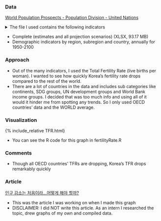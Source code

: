 ### Data

[World Population Prospects - Population Division - United Nations](https://population.un.org/wpp/Download/Standard/MostUsed/)

<details>
<summary>The file I used contains the following indicators</summary>
    - Total Population, as of 1 January (thousands)
    - Total Population, as of 1 July (thousands)
    - Male Population, as of 1 July (thousands)
    - Female Population, as of 1 July (thousands)
    - Population Density, as of 1 July (persons per square km) (UPDATED on 14 July 2022)
    - Population Sex Ratio, as of 1 July (males per 100 females)
    - Median Age, as of 1 July (years)
    - Natural Change, Births minus Deaths (thousands)
    - Rate of Natural Change (per 1,000 population)
    - Population Change (thousands)
    - Population Growth Rate (percentage)
    - Population Annual Doubling Time (years)
    - Births (thousands)
    - Births by women aged 15 to 19 (thousands)
    - Crude Birth Rate (births per 1,000 population)
    - Total Fertility Rate (live births per woman)
    - Net Reproduction Rate (surviving daughters per woman)
    - Mean Age Childbearing (years)
    - Sex Ratio at Birth (males per 100 female births)
    - Total Deaths (thousands)
    - Male Deaths (thousands)
    - Female Deaths (thousands)
    - Crude Death Rate (deaths per 1,000 population)
    - Life Expectancy at Birth, both sexes (years)
    - Male Life Expectancy at Birth (years)
    - Female Life Expectancy at Birth (years)
    - Life Expectancy at Age 15, both sexes (years)
    - Male Life Expectancy at Age 15 (years)
    - Female Life Expectancy at Age 15 (years)
    - Life Expectancy at Age 65, both sexes (years)
    - Male Life Expectancy at Age 65 (years)
    - Female Life Expectancy at Age 65 (years)
    - Life Expectancy at Age 80, both sexes (years)
    - Male Life Expectancy at Age 80 (years)
    - Female Life Expectancy at Age 80 (years)
    - Infant Deaths, under age 1 (thousands)
    - Infant Mortality Rate (infant deaths per 1,000 live births)
    - Live Births Surviving to Age 1 (thousands)
    - Under-Five Deaths, under age 5 (thousands)
    - Under-Five Mortality (deaths under age 5 per 1,000 live births)
    - Mortality before Age 40, both sexes (deaths under age 40 per 1,000 live births)
    - Male Mortality before Age 40 (deaths under age 40 per 1,000 male live births)
    - Female Mortality before Age 40 (deaths under age 40 per 1,000 female live births)
    - Mortality before Age 60, both sexes (deaths under age 60 per 1,000 live births)
    - Male Mortality before Age 60 (deaths under age 60 per 1,000 male live births)
    - Female Mortality before Age 60 (deaths under age 60 per 1,000 female live births)
    - Mortality between Age 15 and 50, both sexes (deaths under age 50 per 1,000 alive at age 15)
    - Male Mortality between Age 15 and 50 (deaths under age 50 per 1,000 males alive at age 15)
    - Female Mortality between Age 15 and 50 (deaths under age 50 per 1,000 females alive at age 15)
    - Mortality between Age 15 and 60, both sexes (deaths under age 60 per 1,000 alive at age 15)
    - Male Mortality between Age 15 and 60 (deaths under age 60 per 1,000 males alive at age 15)
    - Female Mortality between Age 15 and 60 (deaths under age 60 per 1,000 females alive at age 15)
    - Net Number of Migrants (thousands)
    - Net Migration Rate (per 1,000 population)
</details>

- Complete (estimates and all projection scenarios) (XLSX, 93.17 MB)
- Demographic indicators by region, subregion and country, annually for 1950-2100

### Approach

- Out of the many indicators, I used the Total Fertility Rate (live births per woman). I wanted to see how quickly Korea’s fertility rate drops compared to the rest of the world.
- There are a lot of countries in the data and includes sub categories like continents, SDG groups, UN development groups and World Bank income groups. I decided that was too much info and using all of it would it hinder me from spotting any trends. So I only used OECD countries’ data and the WORLD average.

### Visualization
{% include_relative TFR.html}
- You can see the R code for this graph in fertilityRate.R 

### Comments

- Though all OECD countries’ TFRs are dropping, Korea’s TFR drops remarkably quickly

### Article

[인구 감소는 처음이라...어떻게 해야 할까?](https://premium.sbs.co.kr/article/zcK7ME96D_R)

- This was the article I was working on when I made this graph
- DISCLAIMER: I did NOT write this article. As an intern I researched the topic, drew graphs of my own and compiled data.

